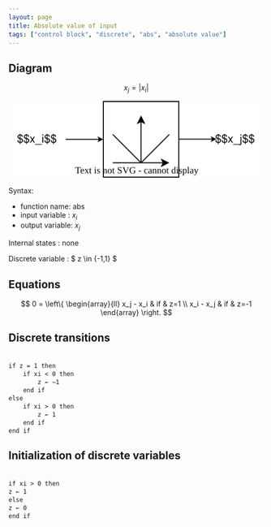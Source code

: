 ```yaml
---
layout: page
title: Absolute value of input
tags: ["control block", "discrete", "abs", "absolute value"]
---
```


## Diagram

$$  x_j = |x_i | $$

![absDiagram](/pages/models/controlBlocks/absoluteValue/absDiagram.svg)

Syntax:  

- function name: abs
- input variable : $x_i$
- output variable: $x_j$


Internal states : none

Discrete variable : $ z \in \{-1,1\} $

## Equations

$$
0 = \left\{
    \begin{array}{ll}
        x_j - x_i & if & z=1 \\
        x_i - x_j & if & z=-1
    \end{array}
\right.
$$

## Discrete transitions

```

if z = 1 then
    if xi < 0 then
        z ← −1
    end if
else
    if xi > 0 then
        z ← 1
    end if
end if
```

## Initialization of discrete variables

```

if xi > 0 then
z ← 1
else
z ← 0
end if
```
